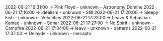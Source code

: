 2022-06-21 16:31:00 -> Pink Floyd - unknown - Astronomy Domine
2022-06-21 17:16:00 -> idealism - unknown - Still
2022-06-21 17:20:00 -> Sleepy Fish - unknown - Velocities
2022-06-21 17:23:00 -> Leavv & Sebastian Kamae - unknown - Sonar
2022-06-21 17:27:00 -> No Spirit - unknown - Campfire
2022-06-21 17:34:00 -> leavv - unknown - patterns
2022-06-21 17:37:00 -> Delayde - unknown - mecapto
